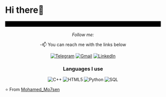 
# Hi there👋
<div align="center" width="10">

<img src="https://github.com/Mohamed-Mo7sen/Mohamed-Mo7sen/blob/main/result%20(1).gif?raw=true" alt="Welcome !" width="1000" />

</div>


<div align="center">

<i>Follow me:</i><br>


-:mailbox: You can reach me with the links below

[![Telegram](https://img.shields.io/badge/-TELEGRAM-2CA5E0?style=for-the-badge&logo=telegram&logoColor=white)](https://t.me/Mo7amed_Mohsen)
[![Gmail](https://img.shields.io/badge/-GMAIL-D14836?style=for-the-badge&logo=gmail&logoColor=white)](mailto:muhmadmohsen1@gmail.com)
[![LinkedIn](https://img.shields.io/badge/-LINKEDIN-0077B5?style=for-the-badge&logo=linkedin&logoColor=white)](https://www.linkedin.com/in/mohamed-mohsen-3771a9259/)


### Languages I use


![C++](https://img.shields.io/badge/-C++-000000?style=flat&logo=c%2B%2B)
![HTML5](https://img.shields.io/badge/-HTML5-000000?style=flat&logo=html5)
![Python](https://img.shields.io/badge/-Python-000000?style=flat&logo=python)
![SQL](https://img.shields.io/badge/-SQL-000000?style=flat&logo=postgresql)



</div>





⭐️ From [Mohamed_Mo7sen](https://github.com/Mohamed-Mo7sen)
